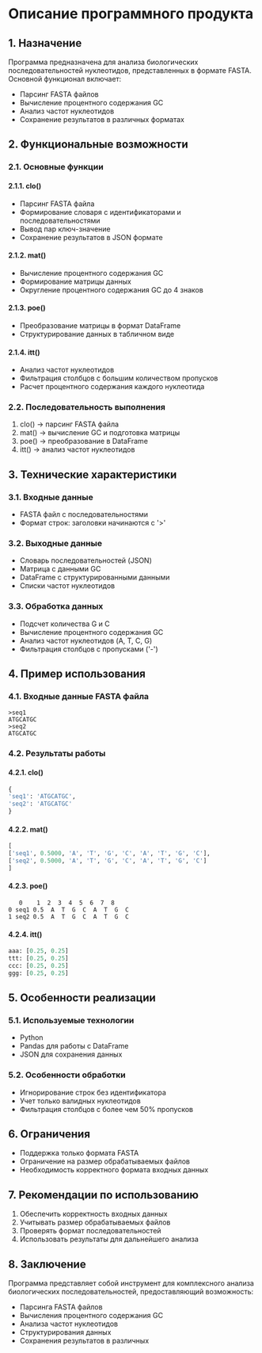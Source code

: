 # Описание программного продукта

## 1. Назначение

Программа предназначена для анализа биологических последовательностей нуклеотидов, представленных в формате FASTA. Основной функционал включает:
- Парсинг FASTA файлов
- Вычисление процентного содержания GC
- Анализ частот нуклеотидов
- Сохранение результатов в различных форматах

## 2. Функциональные возможности

### 2.1. Основные функции

#### 2.1.1. clo()
- Парсинг FASTA файла
- Формирование словаря с идентификаторами и последовательностями
- Вывод пар ключ-значение
- Сохранение результатов в JSON формате

#### 2.1.2. mat()
- Вычисление процентного содержания GC
- Формирование матрицы данных
- Округление процентного содержания GC до 4 знаков

#### 2.1.3. poe()
- Преобразование матрицы в формат DataFrame
- Структурирование данных в табличном виде

#### 2.1.4. itt()
- Анализ частот нуклеотидов
- Фильтрация столбцов с большим количеством пропусков
- Расчет процентного содержания каждого нуклеотида

### 2.2. Последовательность выполнения

1. clo() → парсинг FASTA файла
2. mat() → вычисление GC и подготовка матрицы
3. poe() → преобразование в DataFrame
4. itt() → анализ частот нуклеотидов

## 3. Технические характеристики

### 3.1. Входные данные
- FASTA файл с последовательностями
- Формат строк: заголовки начинаются с '>'

### 3.2. Выходные данные
- Словарь последовательностей (JSON)
- Матрица с данными GC
- DataFrame с структурированными данными
- Списки частот нуклеотидов

### 3.3. Обработка данных
- Подсчет количества G и C
- Вычисление процентного содержания GC
- Анализ частот нуклеотидов (A, T, C, G)
- Фильтрация столбцов с пропусками ('-')

## 4. Пример использования

### 4.1. Входные данные FASTA файла
```
>seq1
ATGCATGC
>seq2
ATGCATGC
```

### 4.2. Результаты работы

#### 4.2.1. clo()
```python
{
'seq1': 'ATGCATGC',
'seq2': 'ATGCATGC'
}
```

#### 4.2.2. mat()
```python
[
['seq1', 0.5000, 'A', 'T', 'G', 'C', 'A', 'T', 'G', 'C'],
['seq2', 0.5000, 'A', 'T', 'G', 'C', 'A', 'T', 'G', 'C']
]
```

#### 4.2.3. poe()
```
   0    1  2  3  4  5  6  7  8
0 seq1 0.5  A  T  G  C  A  T  G  C
1 seq2 0.5  A  T  G  C  A  T  G  C
```

#### 4.2.4. itt()
```python
aaa: [0.25, 0.25]
ttt: [0.25, 0.25]
ccc: [0.25, 0.25]
ggg: [0.25, 0.25]
```

## 5. Особенности реализации

### 5.1. Используемые технологии
- Python
- Pandas для работы с DataFrame
- JSON для сохранения данных

### 5.2. Особенности обработки
- Игнорирование строк без идентификатора
- Учет только валидных нуклеотидов
- Фильтрация столбцов с более чем 50% пропусков

## 6. Ограничения

- Поддержка только формата FASTA
- Ограничение на размер обрабатываемых файлов
- Необходимость корректного формата входных данных

## 7. Рекомендации по использованию

1. Обеспечить корректность входных данных
2. Учитывать размер обрабатываемых файлов
3. Проверять формат последовательностей
4. Использовать результаты для дальнейшего анализа

## 8. Заключение

Программа представляет собой инструмент для комплексного анализа биологических последовательностей, предоставляющий возможность:
- Парсинга FASTA файлов
- Вычисления процентного содержания GC
- Анализа частот нуклеотидов
- Структурирования данных
- Сохранения результатов в различных
